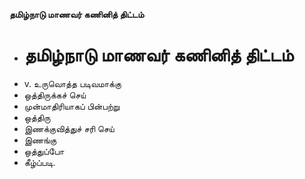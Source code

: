 **தமிழ்நாடு மாணவர் கணினித் திட்டம்**
- # தமிழ்நாடு மாணவர் கணினித் திட்டம்
- v. உருவொத்த படிவமாக்கு
- ஒத்திருக்கச் செய்
- முன்மாதிரியாகப் பின்பற்று
- ஒத்திரு
- இணக்குவித்துச் சரி செய்
- இணங்கு
- ஒத்துப்போ
- கீழ்ப்படி.

